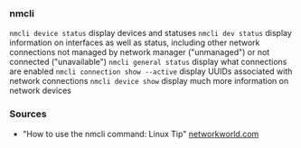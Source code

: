 ### nmcli

`nmcli device status` display devices and statuses
`nmcli dev status` display information on interfaces as well as status, including other network connections not managed by network manager ("unmanaged") or not connected ("unavailable") 
`nmcli general status` display what connections are enabled 
`nmcli connection show --active` display UUIDs associated with network connections 
`nmcli device show` display much more information on network devices

### Sources
  - "How to use the nmcli command: Linux Tip" [networkworld.com](https://www.networkworld.com/video/94347/how-to-use-the-nmcli-command-linux-tip#tk.rss_linux)
